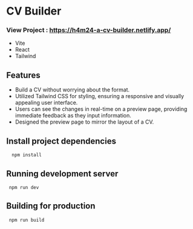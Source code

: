 # CV Builder

### View Project : https://h4m24-a-cv-builder.netlify.app/

- Vite 
- React
- Tailwind


## Features

- Build a CV without worrying about the format.
-	Utilized Tailwind CSS for styling, ensuring a responsive and visually appealing user interface.
- Users can see the changes in real-time on a preview page, providing immediate feedback as they input information.
- Designed the preview page to mirror the layout of a CV.



## Install project dependencies



```
  npm install
```


## Running development server
```
 npm run dev
```

## Building for production
```
 npm run build
```